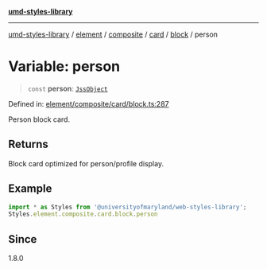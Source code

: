 [**umd-styles-library**](../../../../../../../../README.md)

***

[umd-styles-library](../../../../../../../../modules.md) / [element](../../../../../../../README.md) / [composite](../../../../../README.md) / [card](../../../README.md) / [block](../README.md) / person

# Variable: person

> `const` **person**: [`JssObject`](../../../../../../../../utilities/namespaces/transform/type-aliases/JssObject.md)

Defined in: [element/composite/card/block.ts:287](https://github.com/UMD-Digital/design-system/blob/2d95010ba8e3e1595ebab66599330577b600c5fb/packages/styles/source/element/composite/card/block.ts#L287)

Person block card.

## Returns

Block card optimized for person/profile display.

## Example

```typescript
import * as Styles from '@universityofmaryland/web-styles-library';
Styles.element.composite.card.block.person
```

## Since

1.8.0
